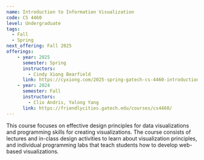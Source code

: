 ```yaml
---
name: Introduction to Information Visualization
code: CS 4460
level: Undergraduate
tags:
  - Fall
  - Spring
next_offering: Fall 2025
offerings:
    - year: 2025
      semester: Spring
      instructors: 
        - Cindy Xiong Bearfield
      link: https://cyxiong.com/2025-spring-gatech-cs-4460-introduction-to-information-visualization/
    - year: 2024
      semester: Fall
      instructors: 
        - Clio Andris, Yalong Yang
      link: https://friendlycities.gatech.edu/courses/cs4460/
---
```


This course focuses on effective design principles for data visualizations and programming skills for creating visualizations. The course consists of lectures and in-class design activities to learn about visualization principles, and individual programming labs that teach students how to develop web-based visualizations.
